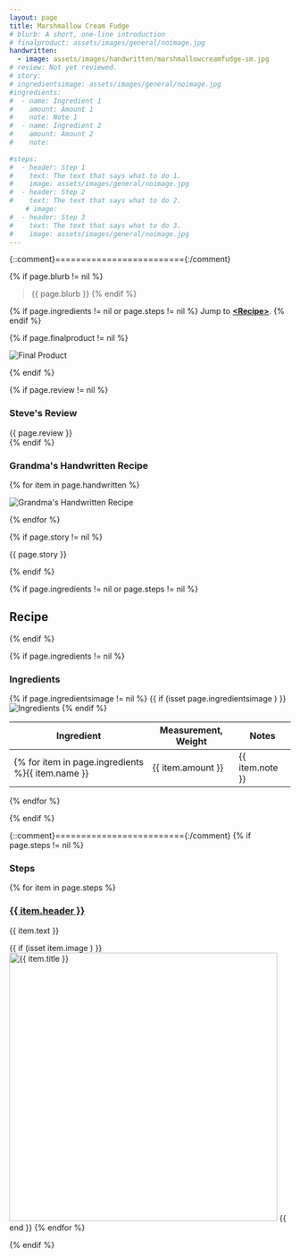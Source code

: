 ```yaml
---
layout: page
title: Marshmallow Cream Fudge
# blurb: A short, one-line introduction
# finalproduct: assets/images/general/noimage.jpg
handwritten: 
  - image: assets/images/handwritten/marshmallowcreamfudge-sm.jpg
# review: Not yet reviewed.
# story: 
# ingredientsimage: assets/images/general/noimage.jpg
#ingredients:
#  - name: Ingredient 1
#    amount: Amount 1
#    note: Note 1
#  - name: Ingredient 2
#    amount: Amount 2
#    note: 
    
#steps:
#  - header: Step 1
#    text: The text that says what to do 1.
#    image: assets/images/general/noimage.jpg
#  - header: Step 2
#    text: The text that says what to do 2.
    # image: 
#  - header: Step 3
#    text: The text that says what to do 3.
#    image: assets/images/general/noimage.jpg
---
```


{::comment}========================={:/comment}

{% if page.blurb != nil %}
> {{ page.blurb }}
{% endif %}

{% if page.ingredients != nil or page.steps != nil %}
Jump to **[\<Recipe\>](#recipe)**.
{% endif %}

<!--- ~~~~~~~~~~~~~~~~~~~~~~~~~~~~~~~~~~~~ --->

<!--- 
page.finalproduct is {% if page.finalproduct == blank %}blank{% else %}"{{ page.finalproduct }}"{% endif %}

page.finalproduct is {% if page.finalproduct == "" %}empty string{% else %}"{{ page.finalproduct }}"{% endif %}

page.finalproduct is {% if page.finalproduct == nil %}nil{% else %}"{{ page.finalproduct }}"{% endif %}
--->

<!--- {{ if (isset page.finalproduct ) }}  --->
{% if page.finalproduct != nil %}

<img alt="Final Product" src="https://illinifanboy.github.io/{{ page.finalproduct }}">

{% endif %}

<!--- ~~~~~~~~~~~~~~~~~~~~~~~~~~~~~~~~~~~~ --->

{% if page.review != nil %}
### Steve's Review  
{{ page.review }}    
{% endif %}

<!--- ~~~~~~~~~~~~~~~~~~~~~~~~~~~~~~~~~~~~ --->

### Grandma's Handwritten Recipe

{% for item in page.handwritten %}

<img alt="Grandma's Handwritten Recipe" src="https://illinifanboy.github.io/{{ item.image }}">

{% endfor %}

{% if page.story != nil %}

{{ page.story }}

{% endif %}

<!--- ~~~~~~~~~~~~~~~~~~~~~~~~~~~~~~~~~~~~ --->

{% if page.ingredients != nil or page.steps != nil %}
## Recipe
{% endif %}

{% if page.ingredients != nil %}
### Ingredients

{% if page.ingredientsimage != nil %}
{{ if (isset page.ingredientsimage ) }}
<img alt="Ingredients" src="https://illinifanboy.github.io/{{ page.ingredientsimage }}">
{% endif %}

Ingredient | Measurement, Weight | Notes
---|---|----
{% for item in page.ingredients %}{{ item.name }} | {{ item.amount }} | {{ item.note }}
{% endfor %}

{% endif %}

{::comment}========================={:/comment}
{% if page.steps != nil %}
### Steps

{% for item in page.steps %}

### <ins>{{ item.header }}</ins> 

{{ item.text }}

{{ if (isset item.image ) }}
<img width="480" alt="{{ item.title }}" src="https://illinifanboy.github.io/{{ item.image }}">
{{ end }}
{% endfor %}

{% endif %}

